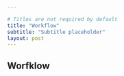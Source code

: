 ```yaml
---

# Titles are not required by default
title: "Workflow"
subtitle: "Subtitle placeholder"
layout: post
---
```


## Worfklow
